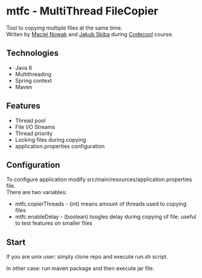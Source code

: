 # mtfc - MultiThread FileCopier
Tool to copying multiple files at the same time.  
Writen by
[Maciej Nowak](https://www.linkedin.com/in/maciek-nowak/)
and
[Jakub Skiba](https://www.linkedin.com/in/jakub-skiba-krk/)
during [Codecool](https://codecool.pl/) course.

## Technologies
* Java 8
* Multithreading
* Spring context
* Maven

## Features
* Thread pool
* File I/O Streams
* Thread priority
* Locking files during copying
* application.properties configuration

## Configuration
To configure application modify src/main/resources/application.properties file.  
There are two variables:
* mtfc.copierThreads - (int) means amount of threads used to copying files
* mtfc.enableDelay - (boolean) toogles delay during copying of file. useful to test features on smaller files

## Start
If you are unix user:
simply clone repo and execute run.sh script.

In other case:
run maven package and then execute jar file.
